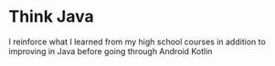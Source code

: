 # Think Java
I reinforce what I learned from my high school courses in addition to improving in Java before going through Android Kotlin
